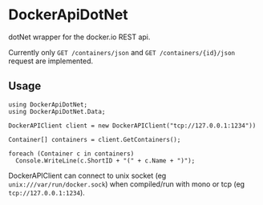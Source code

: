 DockerApiDotNet
===============

dotNet wrapper for the docker.io REST api.

Currently only `GET /containers/json` and `GET /containers/{id}/json` request are implemented.

## Usage

```
using DockerApiDotNet;
using DockerApiDotNet.Data;

DockerAPIClient client = new DockerAPIClient("tcp://127.0.0.1:1234"))

Container[] containers = client.GetContainers();

foreach (Container c in containers)
  Console.WriteLine(c.ShortID + "(" + c.Name + ")");
```

DockerAPIClient can connect to unix socket (eg `unix:///var/run/docker.sock`) when compiled/run with mono or tcp (eg `tcp://127.0.0.1:1234`).
